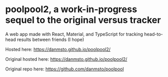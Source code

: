 # poolpool2, a work-in-progress sequel to the original versus tracker

A web app made with React, Material, and TypeScript for tracking head-to-head results between friends (I hope)

Hosted here: https://danmsto.github.io/poolpool2/

Original hosted here: https://danmsto.github.io/poolpool2/

Original repo here: https://github.com/danmsto/poolpool
